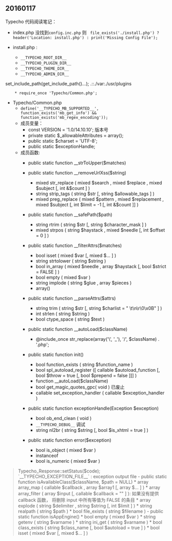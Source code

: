 ## 20160117
 Typecho 代码阅读笔记：
- index.php 没找到`config.inc.php` 则  ` file_exists('./install.php') ? header('Location: install.php') : print('Missing Config File');`

- install.php  :
	* `__TYPECHO_ROOT_DIR__`
	* `__TYPECHO_PLUGIN_DIR__`
	* `__TYPECHO_THEME_DIR__`
	* `__TYPECHO_ADMIN_DIR__`

set_include_path(get_include_path()...);
.::./var:./usr/plugins

		* require_once 'Typecho/Common.php';
- Typecho/Common.php
	* `define('__TYPECHO_MB_SUPPORTED__', function_exists('mb_get_info') && function_exists('mb_regex_encoding'));`
	*  成员变量：
		- const VERSION = '1.0/14.10.10'; 版本号
		-   private static $_allowableAttributes = array();
		- public static $charset = 'UTF-8';
		-  public static $exceptionHandle;
	* 成员函数:
		- public static function __strToUpper($matches)
		- public static function __removeUrlXss($string)
			* mixed str_replace ( mixed $search , mixed $replace , mixed $subject [, int &$count ] )
			* string strip_tags ( string $str [, string $allowable_tags ] )
			* mixed preg_replace ( mixed $pattern , mixed $replacement , mixed $subject [, int $limit = -1 [, int &$count ]] )
		- public static function __safePath($path)
			* string rtrim ( string $str [, string $character_mask ] )
			* mixed strpos ( string $haystack , mixed $needle [, int $offset = 0 ] )
		- public static function __filterAttrs($matches)
			* bool isset ( mixed $var [, mixed $... ] )
			* string strtolower ( string $string )
			* bool in_array ( mixed $needle , array $haystack [, bool $strict = FALSE ] )
			* bool empty ( mixed $var )
			* string implode ( string $glue , array $pieces )
			* array()
		- public static function __parseAttrs($attrs)
			* string trim ( string $str [, string $charlist = " \t\n\r\0\x0B" ] )
			* int strlen ( string $string )
			* bool ctype_space ( string $text )

		- public static function __autoLoad($className)
			*  @include_once str_replace(array('\\', '_'), '/', $className) . '.php';
		- public static function init()
			* bool function_exists ( string $function_name )
			* bool spl_autoload_register ([ callable $autoload_function [, bool $throw = true [, bool $prepend = false ]]] )
			* function __autoLoad($className)
			* bool get_magic_quotes_gpc( void ) 已废止
			* callable set_exception_handler ( callable $exception_handler )
		-  public static function exceptionHandle(Exception $exception)
			* bool ob_end_clean ( void )
			* `__TYPECHO_DEBUG__` 调试
			* string nl2br ( string $string [, bool $is_xhtml = true ] )
		- public static function error($exception)
			* bool is_object ( mixed $var )
			* instanceof
			* bool is_numeric ( mixed $var )

>Typecho_Response::setStatus($code);
`__TYPECHO_EXCEPTION_FILE__` : exception output file
		-  public static function isAvailableClass($className, $path = NULL)
			* array array_map ( callable $callback , array $array1 [, array $... ] )
			* array array_filter ( array $input [, callable $callback = "" ] ): 如果没有提供 callback 函数， 将删除 input 中所有等值为 FALSE 的条目
			* array explode ( string $delimiter , string $string [, int $limit ] )
			* string realpath ( string $path )
			* bool file_exists ( string $filename )
		- public static function isAppEngine()
			* bool empty ( mixed $var )
			* string getenv ( string $varname )
			* string ini_get ( string $varname )
			* bool class_exists ( string $class_name [, bool $autoload = true ] )
			*  bool isset ( mixed $var [, mixed $... ] )

